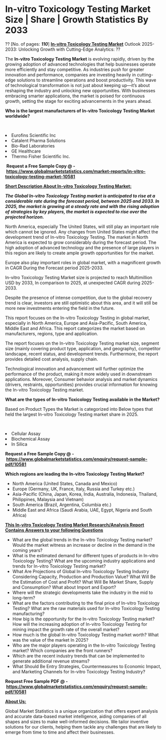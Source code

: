 <H1>In-vitro Toxicology Testing Market Size | Share | Growth Statistics By 2033</H1><p>?? [No. of pages:&nbsp;<strong><em>110</em></strong>]&nbsp;<strong><a href="https://www.globalmarketstatistics.com/market-reports/in-vitro-toxicology-testing-market-10581">In-vitro Toxicology Testing&nbsp;Market</a></strong>&nbsp;Outlook 2025-2033: Unlocking Growth with Cutting-Edge Analytics: ??</p><p>The <strong>In-vitro Toxicology Testing Market</strong> is evolving rapidly, driven by the growing adoption of advanced technologies that help businesses operate more efficiently and stay competitive. As industries push for greater innovation and performance, companies are investing heavily in cutting-edge solutions to streamline operations and boost productivity. This wave of technological transformation is not just about keeping up&mdash;it&rsquo;s about reshaping the industry and unlocking new opportunities. With businesses embracing smarter applications, the market is poised for continuous growth, setting the stage for exciting advancements in the years ahead.</p><p><strong>Who is the largest manufacturers of In-vitro Toxicology Testing Market worldwide?</strong></p><p>&nbsp;<li>Eurofins Scientific Inc<li> Catalent Pharma Solutions<li> Bio-Rad Laboratories<li> GE Healthcare<li> Thermo Fisher Scientific Inc.</p><p>&nbsp;<strong>Request a Free Sample Copy @ -&nbsp;<a href="https://www.globalmarketstatistics.com/market-reports/in-vitro-toxicology-testing-market-10581">https://www.globalmarketstatistics.com/market-reports/in-vitro-toxicology-testing-market-10581</a></strong></p><p><strong><u>Short Description About In-vitro Toxicology Testing Market:</u></strong></p><p><strong><em>The Global In-vitro Toxicology Testing market is anticipated to rise at a considerable rate during the forecast period, between 2025 and 2033. In 2025, the market is growing at a steady rate and with the rising adoption of strategies by key players, the market is expected to rise over the projected horizon.</em></strong></p><p>North America, especially The United States, will still play an important role which cannot be ignored. Any changes from United States might affect the development trend of In-vitro Toxicology Testing. The market in North America is expected to grow considerably during the forecast period. The high adoption of advanced technology and the presence of large players in this region are likely to create ample growth opportunities for the market.</p><p>Europe also play important roles in global market, with a magnificent growth in CAGR During the Forecast period 2025-2033.</p><p>In-vitro Toxicology Testing Market size is projected to reach Multimillion USD by 2033, In comparison to 2025, at unexpected CAGR during 2025-2033.</p><p>Despite the presence of intense competition, due to the global recovery trend is clear, investors are still optimistic about this area, and it will still be more new investments entering the field in the future.</p><p>This report focuses on the In-vitro Toxicology Testing in global market, especially in North America, Europe and Asia-Pacific, South America, Middle East and Africa. This report categorizes the market based on manufacturers, regions, type and application.</p><p>The report focuses on the In-vitro Toxicology Testing market size, segment size (mainly covering product type, application, and geography), competitor landscape, recent status, and development trends. Furthermore, the report provides detailed cost analysis, supply chain.</p><p>Technological innovation and advancement will further optimize the performance of the product, making it more widely used in downstream applications. Moreover, Consumer behavior analysis and market dynamics (drivers, restraints, opportunities) provides crucial information for knowing the In-vitro Toxicology Testing market.</p><p><strong>What are the types of In-vitro Toxicology Testing available in the Market?</strong></p><p>Based on Product Types the Market is categorized into Below types that held the largest In-vitro Toxicology Testing market share in 2025.</p><p>&nbsp;<li>Cellular Assay<li> Biochemical Assay<li> In Silica&nbsp;</p><p><strong>Request a Free Sample Copy @ -&nbsp;<a href="https://www.globalmarketstatistics.com/enquiry/request-sample-pdf/10581">https://www.globalmarketstatistics.com/enquiry/request-sample-pdf/10581</a></strong></p><p><strong>Which regions are leading the In-vitro Toxicology Testing Market?</strong></p><ul><li>North America (United States, Canada and Mexico)</li><li>Europe (Germany, UK, France, Italy, Russia and Turkey etc.)</li><li>Asia-Pacific (China, Japan, Korea, India, Australia, Indonesia, Thailand, Philippines, Malaysia and Vietnam)</li><li>South America (Brazil, Argentina, Columbia etc.)</li><li>Middle East and Africa (Saudi Arabia, UAE, Egypt, Nigeria and South Africa)</li></ul><p><strong><u>This In-vitro Toxicology Testing Market Research/Analysis Report Contains Answers to your following Questions</u></strong></p><ul><li>What are the global trends in the In-vitro Toxicology Testing market? Would the market witness an increase or decline in the demand in the coming years?</li><li>What is the estimated demand for different types of products in In-vitro Toxicology Testing? What are the upcoming industry applications and trends for In-vitro Toxicology Testing market?</li><li>What Are Projections of Global In-vitro Toxicology Testing Industry Considering Capacity, Production and Production Value? What Will Be the Estimation of Cost and Profit? What Will Be Market Share, Supply and Consumption? What about Import and Export?</li><li>Where will the strategic developments take the industry in the mid to long-term?</li><li>What are the factors contributing to the final price of In-vitro Toxicology Testing? What are the raw materials used for In-vitro Toxicology Testing manufacturing?</li><li>How big is the opportunity for the In-vitro Toxicology Testing market? How will the increasing adoption of In-vitro Toxicology Testing for mining impact the growth rate of the overall market?</li><li>How much is the global In-vitro Toxicology Testing market worth? What was the value of the market In 2025?</li><li>Who are the major players operating in the In-vitro Toxicology Testing market? Which companies are the front runners?</li><li>Which are the recent industry trends that can be implemented to generate additional revenue streams?</li><li>What Should Be Entry Strategies, Countermeasures to Economic Impact, and Marketing Channels for In-vitro Toxicology Testing Industry?</li></ul><p><strong>Request Free Sample PDF @ -&nbsp;<a href="https://www.globalmarketstatistics.com/enquiry/request-sample-pdf/10581">https://www.globalmarketstatistics.com/enquiry/request-sample-pdf/10581</a></strong></p><p><strong><u>About Us:</u></strong></p><p>Global Market Statistics&nbsp;is a unique organization that offers expert analysis and accurate data-based market intelligence, aiding companies of all shapes and sizes to make well-informed decisions. We tailor inventive solutions for our clients, helping them tackle any challenges that are likely to emerge from time to time and affect their businesses.</p>
